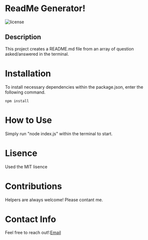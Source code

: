 # ReadMe Generator!


![license](https://img.shields.io/badge/license-MIT-blue.svg)


## Description
 This project creates a README.md file from an array of question asked/answered in the terminal.
 
# Installation

To install necessary dependencies within the package.json, enter the following command.

```csharp-interactive
npm install
```

# How to Use

Simply run "node index.js" within the terminal to start.

# Lisence

Used the MIT lisence

# Contributions

Helpers are always welcome! Please contant me. 

# Contact Info

Feel free to reach out!:[Email](mailto:patel.akash30@icloud.com)